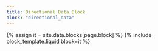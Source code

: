 ```yaml
---
title: Directional Data Block
block: "directional_data"
---
```


{% assign it = site.data.blocks[page.block] %}
{% include block_template.liquid block=it %}

